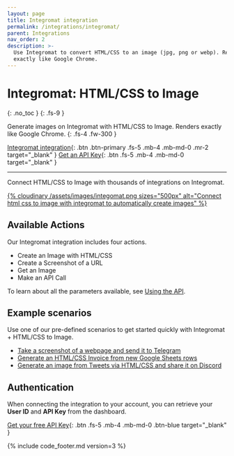 ```yaml
---
layout: page
title: Integromat integration
permalink: /integrations/integromat/
parent: Integrations
nav_order: 2
description: >-
  Use Integromat to convert HTML/CSS to an image (jpg, png or webp). Renders images
  exactly like Google Chrome.
---
```

# Integromat: HTML/CSS to Image
{: .no_toc }
{: .fs-9 }

Generate images on Integromat with HTML/CSS to Image. Renders exactly like Google Chrome.
{: .fs-4 .fw-300 }

[Integromat integration](https://www.integromat.com/en/integrations/html-css-to-image?utm_source=htmlcsstoimage&utm_medium=partner&utm_campaign=htmlcsstoimage-partner-program){: .btn .btn-primary .fs-5 .mb-4 .mb-md-0 .mr-2 target="_blank" }
[Get an API Key](https://htmlcsstoimage.com){: .btn .fs-5 .mb-4 .mb-md-0 target="_blank" }
<hr>

Connect HTML/CSS to Image with thousands of integrations on Integromat.

<a href="https://www.integromat.com/en/integrations/html-css-to-image?utm_source=htmlcsstoimage&utm_medium=partner&utm_campaign=htmlcsstoimage-partner-program" target="_blank">
{% cloudinary /assets/images/integomat.png sizes="500px" alt="Connect html css to image with integromat to automatically create images" %}
</a>

## Available Actions

Our Integromat integration includes four actions.

- Create an Image with HTML/CSS
- Create a Screenshot of a URL
- Get an Image
- Make an API Call

To learn about all the parameters available, see [Using the API](/getting-started/using-the-api).

## Example scenarios

Use one of our pre-defined scenarios to get started quickly with Integromat + HTML/CSS to Image.

- [Take a screenshot of a webpage and send it to Telegram](https://www.integromat.com/en/integration/3843-take-a-screenshot-of-a-webpage-and-send-it-to-telegram?utm_source=htmlcsstoimage&utm_medium=partner&utm_campaign=htmlcsstoimage-partner-program)
- [Generate an HTML/CSS Invoice from new Google Sheets rows](https://www.integromat.com/en/integration/3632-generate-an-html-css-invoice-from-new-google-sheets-rows?utm_source=htmlcsstoimage&utm_medium=partner&utm_campaign=htmlcsstoimage-partner-program)
- [Generate an image from Tweets via HTML/CSS and share it on Discord](https://www.integromat.com/en/integration/3844-generate-an-image-from-tweets-via-html-css-and-share-it-on-discord?utm_source=htmlcsstoimage&utm_medium=partner&utm_campaign=htmlcsstoimage-partner-program)

## Authentication

When connecting the integration to your account, you can retrieve your **User ID** and **API Key** from the dashboard.

[Get your free API Key](https://htmlcsstoimage.com/dashboard){: .btn .fs-5 .mb-4 .mb-md-0 .btn-blue target="_blank" }


{% include code_footer.md version=3 %}
